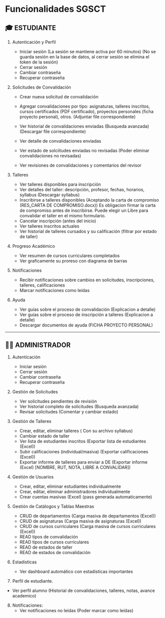 # Funcionalidades SGSCT




## 🎓 ESTUDIANTE

1. Autenticación y Perfil
   - Iniciar sesión (La sesión se mantiene activa por 60 minutos) (No se guarda sesión en la base de datos, al cerrar sesión se elimina el token de la sesión)
   - Cerrar sesión
   - Cambiar contraseña
   - Recuperar contraseña


2. Solicitudes de Convalidación
   - Crear nueva solicitud de convalidación

   - Agregar convalidaciones por tipo: asignaturas, talleres inscritos, cursos certificados (PDF certificado), proyectos personales (ficha proyecto personal), otros. (Adjuntar file correspondiente)
   - Ver historial de convalidaciones enviadas (Busqueda avanzada) (Descargar file correspondiente)
   - Ver detalle de convalidaciones enviadas
   - Ver estado de solciitudes enviadas no revisadas (Poder eliminar convalidaciones no revisadas) 
   - Ver revisiones de convalidaciones y comentarios del revisor 

3. Talleres
   - Ver talleres disponibles para inscripción
   - Ver detalles del taller: descripción, profesor, fechas, horarios, syllabus (Descargar syllabus) 
   - Inscribirse a talleres disponibles (Aceptando la carta de compromiso (RES_CARTA DE COMPROMISO.docx)) Es obligacion firmar la carta de compromiso antes de inscribirse. Puede elegir un Libre para convalidar el taller en el mismo formulario.
   - Cancelar inscripción (antes del inicio)
   - Ver talleres inscritos actuales
   - Ver historial de talleres cursados y su calificación (filtrar por estado de taller)

4. Progreso Académico 
   - Ver resumen de cursos curriculares completados
   - Ver graficamente su proreso con diagrama de barras

5. Notificaciones
   - Recibir notificaciones sobre cambios en solicitudes, inscripciones, talleres, calificaciones
   - Marcar notificaciones como leídas

6. Ayuda
   - Ver guías sobre el proceso de convalidación (Explicacion a detalle)
   - Ver guías sobre el proceso de inscripción a talleres (Explicacion a detalle)
   - Descargar documentos de ayuda (FICHA PROYECTO PERSONAL)

---

## 👨‍💼 ADMINISTRADOR

1. Autenticación
   - Iniciar sesión
   - Cerrar sesión
   - Cambiar contraseña
   - Recuperar contraseña


2. Gestión de Solicitudes
   - Ver solicitudes pendientes de revisión
   - Ver historial completo de solicitudes (Busqueda avanzada) 
   - Revisar solicitudes (Comentar y cambiar estado)

  

3. Gestión de Talleres
   - Crear, editar, eliminar talleres ( Con su archivo syllabus)
   - Cambiar estado de taller 
   - Ver lista de estudiantes inscritos (Exportar lista de estudiantes (Excel))
   - Subir calificaciones (individual/masiva) (Exportar calificaciones (Excel))
   - Exportar informe de talleres para enviar a DE (Exportar informe (Excel)  [NOMBRE, RUT, NOTA, LIBRE A CONVALIDAR])
   
4. Gestión de Usuarios
   - Crear, editar, eliminar estudiantes individualmente
   - Crear, editar, eliminar administradores individualmente
   - Crear cuentas masivas (Excel) (pass generada automaticamente)
  
 

5. Gestión de Catálogos y Tablas Maestras
   - CRUD de departamentos (Carga masiva de departamentos (Excel))
   - CRUD de asignaturas (Carga masiva de asignaturas (Excel))
   - CRUD de cursos curriculares (Carga masiva de cursos curriculares (Excel))
   - READ  tipos de convalidación
   - READ tipos  de cursos curriculares
   - READ de estados de taller
   - READ de estados de convalidación
   

6. Estadisticas
   - Ver dashboard automático con estadisticas importantes

7. Perfil de estudiante.
 - Ver perfil alumno (Historial de convalidaciones, talleres, notas, avance academico)

8. Notificaciones:
   - Ver notificaciones no leídas (Poder marcar como leídas)

